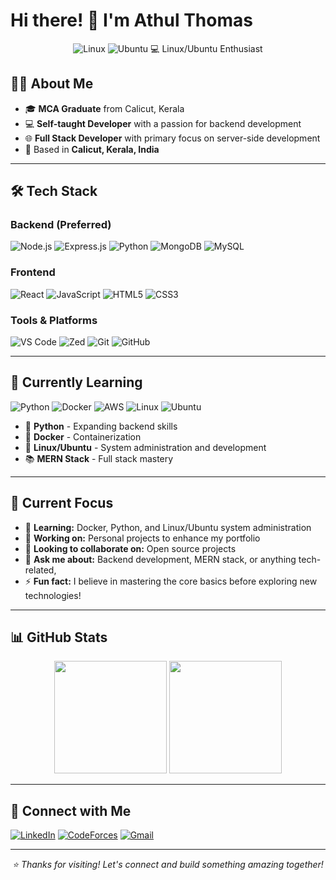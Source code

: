 # Hi there! 👋 I'm Athul Thomas

<div align="center">
  <img src="https://img.shields.io/badge/Linux-FCC624?style=flat&logo=linux&logoColor=black" alt="Linux" />
  <img src="https://img.shields.io/badge/Ubuntu-E95420?style=flat&logo=ubuntu&logoColor=white" alt="Ubuntu" />
  <span>💻 Linux/Ubuntu Enthusiast</span>
</div>

## 👨‍💻 About Me

- 🎓 **MCA Graduate** from Calicut, Kerala
- 💻 **Self-taught Developer** with a passion for backend development
- 🌐 **Full Stack Developer** with primary focus on server-side development
- 📍 Based in **Calicut, Kerala, India**

---

## 🛠️ Tech Stack

### Backend (Preferred)
![Node.js](https://img.shields.io/badge/-Node.js-339933?style=flat&logo=node.js&logoColor=white)
![Express.js](https://img.shields.io/badge/-Express.js-000000?style=flat&logo=express&logoColor=white)
![Python](https://img.shields.io/badge/-Python-3776AB?style=flat&logo=python&logoColor=white)
![MongoDB](https://img.shields.io/badge/-MongoDB-47A248?style=flat&logo=mongodb&logoColor=white)
![MySQL](https://img.shields.io/badge/-MySQL-4479A1?style=flat&logo=mysql&logoColor=white)

### Frontend
![React](https://img.shields.io/badge/-React-61DAFB?style=flat&logo=react&logoColor=black)
![JavaScript](https://img.shields.io/badge/-JavaScript-F7DF1E?style=flat&logo=javascript&logoColor=black)
![HTML5](https://img.shields.io/badge/-HTML5-E34F26?style=flat&logo=html5&logoColor=white)
![CSS3](https://img.shields.io/badge/-CSS3-1572B6?style=flat&logo=css3&logoColor=white)

### Tools & Platforms
![VS Code](https://img.shields.io/badge/-VS%20Code-007ACC?style=flat&logo=visual-studio-code&logoColor=white)
![Zed](https://img.shields.io/badge/-Zed-084CCF?style=flat&logo=zedindustries&logoColor=white)
![Git](https://img.shields.io/badge/-Git-F05032?style=flat&logo=git&logoColor=white)
![GitHub](https://img.shields.io/badge/-GitHub-181717?style=flat&logo=github&logoColor=white)

---

## 🌱 Currently Learning

![Python](https://img.shields.io/badge/-Python-3776AB?style=flat&logo=python&logoColor=white)
![Docker](https://img.shields.io/badge/-Docker-2496ED?style=flat&logo=docker&logoColor=white)
![AWS](https://img.shields.io/badge/-AWS-232F3E?style=flat&logo=amazon-aws&logoColor=white)
![Linux](https://img.shields.io/badge/-Linux-FCC624?style=flat&logo=linux&logoColor=black)
![Ubuntu](https://img.shields.io/badge/-Ubuntu-E95420?style=flat&logo=ubuntu&logoColor=white)

- 🐍 **Python** - Expanding backend skills
- 🐳 **Docker** - Containerization
- 🐧 **Linux/Ubuntu** - System administration and development
- 📚 **MERN Stack** - Full stack mastery

---

## 🎯 Current Focus

- 🌱 **Learning:** Docker, Python, and Linux/Ubuntu system administration
- 🔭 **Working on:** Personal projects to enhance my portfolio
- 👯 **Looking to collaborate on:** Open source projects
- 💬 **Ask me about:** Backend development, MERN stack, or anything tech-related, 
- ⚡ **Fun fact:** I believe in mastering the core basics before exploring new technologies!

---

## 📊 GitHub Stats

<div align="center">
  <img height="180em" src="https://github-readme-stats.vercel.app/api?username=athulthomasatz&show_icons=true&theme=default&include_all_commits=true&count_private=true"/>
  <img height="180em" src="https://github-readme-stats.vercel.app/api/top-langs/?username=athulthomasatz&layout=compact&theme=default"/>
</div>

---

## 🤝 Connect with Me

[![LinkedIn](https://img.shields.io/badge/-LinkedIn-0077B5?style=flat&logo=linkedin&logoColor=white)](https://www.linkedin.com/in/athulthomasatz/)
[![CodeForces](https://img.shields.io/badge/-CodeForces-1F8ACB?style=flat&logo=codeforces&logoColor=white)](https://codeforces.com/profile/athulthomas23)
[![Gmail](https://img.shields.io/badge/-Gmail-D14836?style=flat&logo=gmail&logoColor=white)](mailto:thomasathul089@gmail.com)

---

<div align="center">
  <i>⭐️ Thanks for visiting! Let's connect and build something amazing together!</i>
</div>
